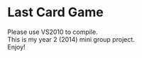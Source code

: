 # Last Card Game

Please use VS2010 to compile.  
This is my year 2 (2014) mini group project.   
Enjoy!
